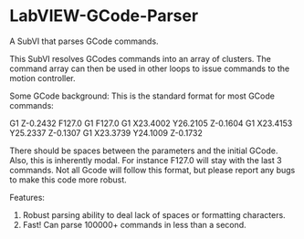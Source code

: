 # LabVIEW-GCode-Parser
A SubVI that parses GCode commands.

This SubVI resolves GCodes commands into an array of clusters.  The command array can then be used in other loops to issue commands to the motion controller.  

Some GCode background:
This is the standard format for most GCode commands:

  G1 Z-0.2432 F127.0 
  G1 F127.0
  G1 X23.4002 Y26.2105 Z-0.1604
  G1 X23.4153 Y25.2337 Z-0.1307
  G1 X23.3739 Y24.1009 Z-0.1732
  
There should be spaces between the parameters and the initial GCode.
Also, this is inherently modal. For instance F127.0 will stay with the last 3 commands.
Not all Gcode will follow this format, but please report any bugs to make this code more robust.

Features:

1. Robust parsing ability to deal lack of spaces or formatting characters.
2. Fast! Can parse 100000+ commands in less than a second.


